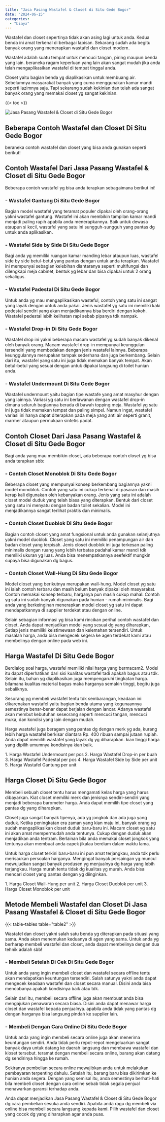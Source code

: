 ```yaml
---
title: "Jasa Pasang Wastafel & Closet di Situ Gede Bogor"
date: "2024-06-15"
categories: 
  - "biaya"
---
```


Wastafel dan closet sepertinya tidak akan asing lagi untuk anda. Kedua benda ini amat terkenal di berbagai lapisan. Sekarang sudah ada begitu banyak orang yang menerapkan wastafel dan closet modern.

Wastafel adalah suatu tempat untuk mencuci tangan, piring maupun benda yang lain. beraneka ragam keperluan yang lain akan sangat mudah jika anda telah mengaplikasikan wastafel di tempat tinggal anda.

Closet yaitu bagian benda yg diaplikasikan untuk membuang air. Sebelumnya masyarakat banyak yang cuma menggunakan kamar mandi seperti lazimnya saja. Tapi sekarang sudah kekinian dan telah ada sangat banyak orang yang memakai closet yg sangat kekinian.

{{< toc >}}

![Jasa Pasang Wastafel & Closet di Situ Gede Bogor](/images/wastafel-closet-murah50.png)

## Beberapa Contoh Wastafel dan Closet Di Situ Gede Bogor

beraneka contoh wastafel dan closet yang bisa anda gunakan seperti berikut!

## Contoh Wastafel Dari Jasa Pasang Wastafel & Closet di Situ Gede Bogor

Beberapa contoh wastafel yg bisa anda terapkan sebagaimana berikut ini!

### \- Wastafel Gantung Di Situ Gede Bogor

Bagian model wastafel yang teramat populer dipakai oleh orang-orang yakni wastafel gantung. Wastafel ini akan membikin tampilan kamar mandi menjadi paling rapih apabila anda menerapkannya. Baik untuk dewasa ataupun si kecil, wastafel yang satu ini sungguh-sungguh yang pantas dg untuk anda aplikasikan.

### \- Wastafel Side by Side Di Situ Gede Bogor

Bagi anda yg memiliki ruangan kamar manding lebar ataupun luas, wastafel side by side betul-betul yang pantas dengan untuk anda terapkan. Wastafel ini mempunyai sebagian kelebihan diantaranya seperti multifungsi dan dilengkapi meja cabinet, bentuk yg lebar dan bisa dipakai untuk 2 orang sekaligus.

### \- Wastafel Padestal Di Situ Gede Bogor

Untuk anda yg mau mengaplikasikan wasteful, contoh yang satu ini sangat yang layak dengan untuk anda pakai. Jenis wastafel yg satu ini memiliki kaki pedestal sendiri yang akan menjadikannya bisa berdiri dengan kokoh. Wastafel pedestal lebih kelihatan rapi sebab pipanya tdk nampak.

### \- Wastafel Drop-in Di Situ Gede Bogor

Wastafel drop ini yakni beberapa macam wastafel yg sudah banyak dikenal oleh banyak orang. Macam wastafel drop-in mempunyai keunggulan tersendiri yang membedakan dengan jenis wastafel lainnya. Beberapa keunggulannya merupakan tampak sederhana dan juga berkembang. Selain dari itu, wastafel yang satu ini juga tidak memakan banyak tempat. Akan betul-betul yang sesuai dengan untuk dipakai langsung di toilet hunian anda.

### \- Wastafel Undermount Di Situ Gede Bogor

Wastafel undermount yaitu bagian tipe wastafe yang amat masyhur dengan yang lainnya. Variasi yg satu ini berlawanan dengan wastafel drop-in dimana seluruh bagiannya berada di bawah topping meja. Wastafel yg satu ini juga tidak memakan tempat dan paling simpel. Namun ingat, wastafel variasi ini hanya dapat diterapkan pada meja yang anti air seperti granit, marmer ataupun permukaan sintetis padat.

## Contoh Closet Dari Jasa Pasang Wastafel & Closet di Situ Gede Bogor

Bagi anda yang mau membikin closet, ada beberapa contoh closet yg bisa anda terapkan sbb:

### \- Contoh Closet Monoblok Di Situ Gede Bogor

Beberapa closet yang mempunyai konsep berkembang bagiannya yakni model monoblok. Contoh yang satu ini cukup terkenal di pasaran dan masih kerap kali digunakan oleh kebanyakan orang. Jenis yang satu ini adalah closet model duduk yang telah biasa yang diterapkan. Bentuk dari closet yang satu ini menyatu dengan badan toilet sekalian. Model ini menjadikannya sangat terlihat praktis dan minimalis.

### \- Contoh Closet Duoblok Di Situ Gede Bogor

Bagian contoh closet yang amat fungsional untuk anda gunakan selanjutnya yakni model duoblok. Closet yang satu ini memiliki penampungan air dan badan closet yang terpisah. Jenis closet duoblok ini juga terkesan paling minimalis dengan ruang yang lebih terbatas padahal kamar mandi tdk memiliki ukuran yg luas. Anda bisa menempatkannya seefektif mungkin supaya bisa digunakan dg bagus.

### \- Contoh Closet Wall-Hung Di Situ Gede Bogor

Model closet yang berikutnya merupakan wall-hung. Model closet yg satu ini ialah contoh terbaru dan masih belum banyak dipakai oleh masyarakat. Contoh memakai konsep terbaru, harganya pun masih cukup mahal. Contoh yg satu ini sudah banyak digunakan pada hunian - rumah minimalis. Bagi anda yang berkeinginan menerapkan model closet yg satu ini dapat mendapatkannya di supplier terdekat atau dengan online.

Selain sebagian informasi yg bisa kami rincikan perihal contoh wastafel dan closet. Anda dapat menjadikan model yang sesuai dg yang diharapkan, Setiap jenis memiliki keistimewaan dan kelemahan tersendiri. Untuk masalah harga, anda bisa mengecek segera ke agen terdekat kami atau membelinya dengan online pada web ini.

## Harga Wastafel Di Situ Gede Bogor

Berdialog soal harga, wastafel memiliki nilai harga yang bermacam2. Model itu dapat diperhatikan dari sisi kualitas wastafel tadi apakah bagus atau tdk. Selain itu, bahan yg diaplikasikan juga mempengaruhi tingkatan harga. bilamana kualitas material bagus maka harganya semakin tinggi, begitu juga sebaliknya.

Sesorang yg membeli wastafel tentu tdk sembarangan, keadaan ini dikarenakan wastafel yaitu bagian benda utama yang kegunaannya semestinya benar-benar dapat berjalan dengan lancar. Adanya wastafel akan membut kebutuhan seseorang seperti mencuci tangan, mencuci muka, dan kondisi yang lain dengan mudah.

Harga wastafel juga beragam yang pantas dg dengan merk yg ada, kurang lebih harga wastafel berkisar diantara Rp. 400 ribuan sampai jutaan rupiah. Anda dapat memilih wastafel yang layak dg yg diharapkan. kian tinggi harga yang dipilih umumnya kondisinya kian baik.

1\. Harga Wastafel Undermount per pcs 2. Harga Wastafel Drop-in per buah 3. Harga Wastafel Padestal per pcs 4. Harga Wastafel Side by Side per unit 5. Harga Wastafel Gantung per unit

## Harga Closet Di Situ Gede Bogor

Membeli sebuah closet tentu harus mengamati kelas harga yang harus dibayarkan. Kiat closet memiliki merk dan jenisnya sendiri-sendiri yang menjadi beberapa barometer harga. Anda dapat memilih tipe closet yang pantas dg yang diharapkan.

Closet juga sangat banyak tipenya, ada yg jongkok dan ada juga yang duduk. Ketika peningkatan era zaman yang kian maju ini, banyak orang yg sudah mengaplikasikan closet duduk baru-baru ini. Macam closet yg satu ini akan amat mempermudah anda tentunya. Cukup dengan duduk akan menjadikan anda tentram. Berlainan bila anda memakai closet jongkok yang tentunya akan membuat anda capek jikalau berdiam dalam waktu lama.

Untuk harga closet terkini baru-baru ini pun amat terjangkau, anda tdk perlu merisaukan persoalan harganya. Mengingat banyak persaingan yg muncul mewujudkan sangat banyak produsen yg menjualnya dg harga yang lebih terjangkau. Harga murah tentu tidak dg kualitas yg murah. Anda bisa mencari closet yang pantas dengan yg diinginkan.

1\. Harga Closet Wall-Hung per unit 2. Harga Closet Duoblok per unit 3. Harga Closet Monoblok per unit

## Metode Membeli Wastafel dan Closet Di Jasa Pasang Wastafel & Closet di Situ Gede Bogor

{{< table-tables table="table2" >}}

Wastafel dan closet yakni salah satu benda yg diterapkan pada situasi yang sama. Anda akan menemukan keduanya di agen yang sama. Untuk anda yg berharap membeli wastafel dan closet, anda dapat membelinya dengan dua tehnik adalah sbb!

### \- Membeli Setelah Di Cek Di Situ Gede Bogor

Untuk anda yang ingin membeli closet dan wastafel secara offline tentu akan mendapatkan keuntungan tersendiri. Salah satunya yakni anda dapat mengecek keadaan wastafel dan closet secara manual. Disini anda bisa mencobanya apakah kondisinya baik atau tdk.

Selain dari itu, membeli secara offline juga akan membuat anda bisa mengajukan penawaran secara biasa. Disini anda dapat menawar harga closet dan wastafel kepada penjualnya. apabila anda tidak yang pantas dg dengan harganya bisa langsung pindah ke supplier lain.

### \- Membeli Dengan Cara Online Di Situ Gede Bogor

Untuk anda yang ingin membeli secara online juga akan menerima keuntungan sendiri. Anda tidak perlu repot-repot mengeluarkan sangat banyak daya untuk datang ke daerah langsung dan membawa wastafel dan kloset tersebut. teramat dengan membeli secara online, barang akan datang dg sendirinya hingga ke rumah.

Sekiranya pembelian secara online mewajibkan anda untuk melakukan pembayaran terpenting dahulu. Setelah itu, barang baru bisa dikirimkan ke hunian anda segera. Dengan yang semisal itu, anda semestinya berhati-hati bila membeli closet dengan cara online sebab tidak segala penjual menawarkan garansi terhadap anda.

Anda dapat menjadikan Jasa Pasang Wastafel & Closet di Situ Gede Bogor dg cara pembelian sesuka anda sendiri. Apabila anda ragu dg membeli via online bisa membeli secara langsung kepada kami. Pilih wastafel dan closet yang cocok dg yang diharapkan agar anda puas.
